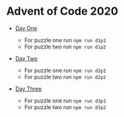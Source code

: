 # Advent of Code 2020

- [Day One](https://adventofcode.com/2020/day/1)
  - For puzzle one run `npm run d1p1`
  - For puzzle two run `npm run d1p2`
  
- [Day Two](https://adventofcode.com/2020/day/2)
  - For puzzle one run `npm run d2p1`
  - For puzzle two run `npm run d2p2`

- [Day Three](https://adventofcode.com/2020/day/3)
  - For puzzle one run `npm run d3p1`
  - For puzzle two run `npm run d3p2`

